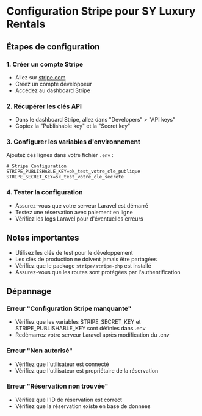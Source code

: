 # Configuration Stripe pour SY Luxury Rentals

## Étapes de configuration

### 1. Créer un compte Stripe
- Allez sur [stripe.com](https://stripe.com)
- Créez un compte développeur
- Accédez au dashboard Stripe

### 2. Récupérer les clés API
- Dans le dashboard Stripe, allez dans "Developers" > "API keys"
- Copiez la "Publishable key" et la "Secret key"

### 3. Configurer les variables d'environnement
Ajoutez ces lignes dans votre fichier `.env` :

```env
# Stripe Configuration
STRIPE_PUBLISHABLE_KEY=pk_test_votre_cle_publique
STRIPE_SECRET_KEY=sk_test_votre_cle_secrete
```

### 4. Tester la configuration
- Assurez-vous que votre serveur Laravel est démarré
- Testez une réservation avec paiement en ligne
- Vérifiez les logs Laravel pour d'éventuelles erreurs

## Notes importantes

- Utilisez les clés de test pour le développement
- Les clés de production ne doivent jamais être partagées
- Vérifiez que le package `stripe/stripe-php` est installé
- Assurez-vous que les routes sont protégées par l'authentification

## Dépannage

### Erreur "Configuration Stripe manquante"
- Vérifiez que les variables STRIPE_SECRET_KEY et STRIPE_PUBLISHABLE_KEY sont définies dans .env
- Redémarrez votre serveur Laravel après modification du .env

### Erreur "Non autorisé"
- Vérifiez que l'utilisateur est connecté
- Vérifiez que l'utilisateur est propriétaire de la réservation

### Erreur "Réservation non trouvée"
- Vérifiez que l'ID de réservation est correct
- Vérifiez que la réservation existe en base de données 